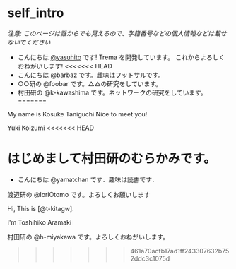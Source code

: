 # self_intro

_注意: このページは誰からでも見えるので、学籍番号などの個人情報などは載せないでください_

* こんにちは [@yasuhito](https://github.com/yasuhito) です! Trema を開発しています。
  これからよろしくおねがいします!
<<<<<<< HEAD
* こんにちは @barbaz です。趣味はフットサルです。
* ○○研の @foobar です。△△の研究をしています。
* 村田研の @k-kawashima です。ネットワークの研究をしています。
=======


My name is Kosuke Taniguchi
Nice to meet you!

Yuki Koizumi
<<<<<<< HEAD

はじめまして村田研のむらかみです。
=======
* こんにちは @yamatchan です．趣味は読書です．

渡辺研の @IoriOtomo です。よろしくお願いします

Hi, This is [@t-kitagw].

I'm Toshihiko Aramaki

村田研の @h-miyakawa です。よろしくおねがいします。
>>>>>>> 461a70acfb17ad1ff243307632b752ddc3c1075d
